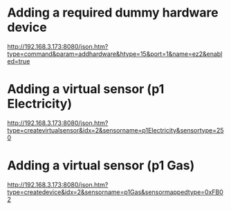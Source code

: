 # Adding a required dummy hardware device
http://192.168.3.173:8080/json.htm?type=command&param=addhardware&htype=15&port=1&name=ez2&enabled=true

# Adding a virtual sensor (p1 Electricity)
http://192.168.3.173:8080/json.htm?type=createvirtualsensor&idx=2&sensorname=p1Electricity&sensortype=250

# Adding a virtual sensor (p1 Gas)
http://192.168.3.173:8080/json.htm?type=createdevice&idx=2&sensorname=p1Gas&sensormappedtype=0xFB02